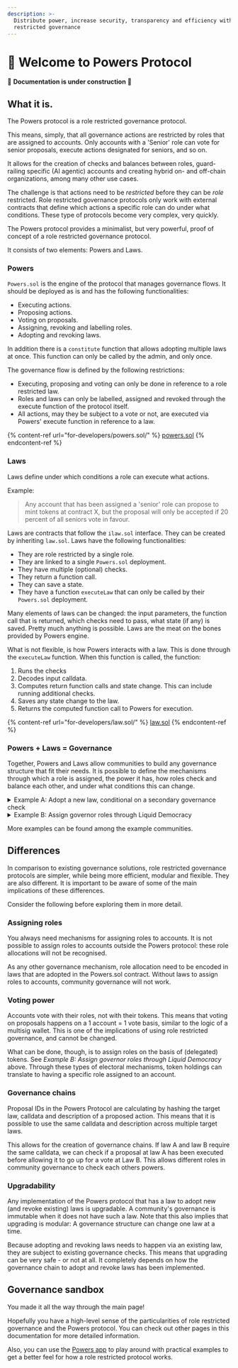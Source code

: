 ```yaml
---
description: >-
  Distribute power, increase security, transparency and efficiency with role
  restricted governance
---
```


# 💪 Welcome to Powers Protocol

🚧 **Documentation is under construction** 🚧

## What it is.&#x20;

The Powers protocol is a role restricted governance protocol.

This means, simply, that all governance actions are restricted by roles that are assigned to accounts. Only accounts with a 'Senior' role can vote for senior proposals, execute actions designated for seniors, and so on.

It allows for the creation of checks and balances between roles, guard-railing specific (AI agentic) accounts and creating hybrid on- and off-chain organizations, among many other use cases.

The challenge is that actions need to be _restricted_ before they can be _role_ restricted. Role restricted governance protocols only work with external contracts that define which actions a specific role can do under what conditions. These type of protocols become very complex, very quickly.

The Powers protocol provides a minimalist, but very powerful, proof of concept of a role restricted governance protocol.

It consists of two elements: Powers and Laws.

### Powers

`Powers.sol` is the engine of the protocol that manages governance flows. It should be deployed as is and has the following functionalities:

* Executing actions.
* Proposing actions.
* Voting on proposals.
* Assigning, revoking and labelling roles.
* Adopting and revoking laws.

In addition there is a `constitute` function that allows adopting multiple laws at once. This function can only be called by the admin, and only once.

The governance flow is defined by the following restrictions:

* Executing, proposing and voting can only be done in reference to a role restricted law.
* Roles and laws can only be labelled, assigned and revoked through the execute function of the protocol itself.
* All actions, may they be subject to a vote or not, are executed via Powers' execute function in reference to a law.

{% content-ref url="for-developers/powers.sol/" %}
[powers.sol](for-developers/powers.sol/)
{% endcontent-ref %}

### Laws

Laws define under which conditions a role can execute what actions.

Example:

> Any account that has been assigned a 'senior' role can propose to mint tokens at contract X, but the proposal will only be accepted if 20 percent of all seniors vote in favour.

Laws are contracts that follow the `ilaw.sol` interface. They can be created by inheriting `law.sol`. Laws have the following functionalities:

* They are role restricted by a single role.
* They are linked to a single `Powers.sol` deployment.
* They have multiple (optional) checks.
* They return a function call.
* They can save a state.
* They have a function `executeLaw` that can only be called by their `Powers.sol` deployment.

Many elements of laws can be changed: the input parameters, the function call that is returned, which checks need to pass, what state (if any) is saved. Pretty much anything is possible. Laws are the meat on the bones provided by Powers engine.

What is not flexible, is how Powers interacts with a law. This is done through the `executeLaw` function. When this function is called, the function:&#x20;

1. Runs the checks&#x20;
2. Decodes input calldata.&#x20;
3. Computes return function calls and state change. This can include running additional checks.&#x20;
4. Saves any state change to the law.&#x20;
5. Returns the computed function call to Powers for execution.

{% content-ref url="for-developers/law.sol/" %}
[law.sol](for-developers/law.sol/)
{% endcontent-ref %}

### Powers + Laws = Governance

Together, Powers and Laws allow communities to build any governance structure that fit their needs. It is possible to define the mechanisms through which a role is assigned, the power it has, how roles check and balance each other, and under what conditions this can change.&#x20;

<details>

<summary>Example A: Adopt a new law, conditional on a secondary governance check</summary>

**Law 1** allows 'members' of a community to propose adopting a new law. Law 1 is subject to a vote, and the proposal will only be accepted if more than half of the community votes in favour.

Alice, as a community member, proposes a law that allows community members to create a grant program with a budget of 500 tokens X. Other community members vote in favor. The proposal passes.

Alice calls the execute function. Now _nothing_ happens. Their proposal has been formalised but no executable call was send to the Powers protocol governing the community.&#x20;

**Law 2** allows governors in the community to accept and implement new laws. Law 2 is also subject to a vote and, crucially, needs the exact same proposal to have passed at Law 1.

David, who is a senior, notices that a proposal has passed at Law 1. He puts the proposal up for a vote among other seniors. Eve and Helen, the other seniors, vote in favour.

Following the vote, David calls the execute function and the Power protocol implements the action: the new law is adopted and community members will be able to apply to the new grant program.&#x20;

**Note** that this is a basic example of a governance chain: Multiple laws that are linked together through child-parent relations where a proposal needs to pass a child law before it can executed by a parent law. This chain gave members the right of initiative and governors the right of implementation, creating a balance of power between the two roles. &#x20;

</details>

<details>

<summary>Example B: Assign governor roles through Liquid Democracy</summary>

**Law 1** allows 'members' of a community to nominate themselves for a 'governor' role in their community.&#x20;

Alice, Bob and Charlotte each call the law through powers `execute` function and save their nomination in the law.

**Law 2** assigns governor roles to accounts saved in Law 1. It does this on the basis of delegated tokens held by accounts. Any account can call the law, triggering (and paying gas costs for) an election.&#x20;

In January, David obtains a large amount of tokens and delegates them to Bob. He calls law 2 and triggers an election. Alice and Bob are elected and assigned as governors. In the following weeks, he notices that bob is not responding to messages and not voting in elections.&#x20;

In February, he re-delegates his tokens Charlotte and in the next block calls an election. Alice and Charlotte win the election and are assigned as governors. Bob per immediate effect loses his governor role and all of its privileges.&#x20;

**Note** that this is an example of assigning roles through what can be called Liquid Democracy. Roles can also be assigned directly, through votes among peers, a council vote or through a minimal threshold of token holdings. Pretty much anything is possible.  &#x20;

</details>

More examples can be found among the example communities. &#x20;

## Differences &#x20;

In comparison to existing governance solutions, role restricted governance protocols are simpler, while being more efficient, modular and flexible. They are also different. It is important to be aware of some of the main implications of these differences.&#x20;

Consider the following before exploring them in more detail.&#x20;

### Assigning roles

You always need mechanisms for assigning roles to accounts. It is not possible to assign roles to accounts outside the Powers protocol: these role allocations will not be recognised.&#x20;

As any other governance mechanism, role allocation need to be encoded in laws that are adopted in the Powers.sol contract. Without laws to assign roles to accounts, community governance will not work.

### Voting power

Accounts vote with their roles, not with their tokens. This means that voting on proposals happens on a 1 account = 1 vote basis, similar to the logic of a multisig wallet. This is one of the implications of using  role restricted governance, and cannot be changed.&#x20;

What can be done, though, is to assign roles on the basis of (delegated) tokens. See _Example B: Assign governor roles through Liquid Democracy_ above. Through these types of electoral mechanisms, token holdings can translate to having a specific role assigned to an account.

### Governance chains

Proposal IDs in the Powers Protocol are calculating by hashing the target law, calldata and description of a proposed action. This means that it is possible to use the same calldata and description across multiple target laws.&#x20;

This allows for the creation of governance chains. If law A and law B require the same calldata, we can check if a proposal at law A has been executed before allowing it to go up for a vote at Law B. This allows different roles in community governance to check each others powers.&#x20;

### Upgradability

Any implementation of the Powers protocol that has a law to adopt new (and revoke existing) laws is upgradable. A community's governance is immutable when it does not have such a law. Note that this also implies that upgrading is modular: A governance structure can change one law at a time.

Because adopting and revoking laws needs to happen via an existing law, they are subject to existing governance checks. This means that upgrading can be very safe - or not at all. It completely depends on how the governance chain to adopt and revoke laws has been implemented.&#x20;

## Governance sandbox

You made it all the way through the main page!&#x20;

Hopefully you have a high-level sense of the particularities of role restricted governance and the Powers protocol. You can check out other pages in this documentation for more detailed information.&#x20;

Also, you can use the [Powers app](https://separated-powers.vercel.app/) to play around with practical examples to get a better feel for how a role restricted protocol works.
